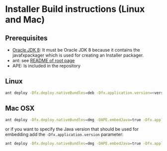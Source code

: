 # Installer Build instructions (Linux and Mac)

## Prerequisites

* [Oracle JDK 8](https://www.oracle.com/java/technologies/javase-jdk8-downloads.html): It must be Oracle JDK 8 because it contains the javafxpackager which is used for creating an Installer packager.
* ant: see [README of root page](/ReadMe.md)
* APE: Is included in the repository

## Linux

```bash
ant deploy -Dfx.deploy.nativeBundles=deb -Dfx.application.version=<version-string>
```

## Mac OSX

```bash
ant deploy -Dfx.deploy.nativeBundles=dmg -DAPE.embedJava=true -Dfx.application.version=<version-string>
```

or if you want to specify the Java version that should be used for embedding add the ```-Dfx.application.version``` parameter:

```bash
ant deploy -Dfx.deploy.nativeBundles=dmg -DAPE.embedJava=true -Dfx.application.version=<version-string> -Dfx.platform.basedir=<path to JRE Home>
```



